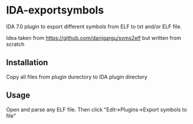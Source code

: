# IDA-exportsymbols
IDA 7.0 plugin to export different symbols from ELF to txt and/or ELF file.

Idea taken from https://github.com/danigargu/syms2elf but written from scratch

## Installation

Copy all files from plugin durectory to IDA plugin directory

## Usage

Open and parse any ELF file. Then click "Edit->Plugins->Export symbols to file"

